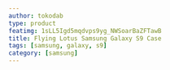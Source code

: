 ```yaml
---
author: tokodab
type: product
featimg: 1sLL5Igd5mqdvps9yg_NWSoarBaZFTawB
title: Flying Lotus Samsung Galaxy S9 Case
tags: [samsung, galaxy, s9]
category: [samsung]
---
```

